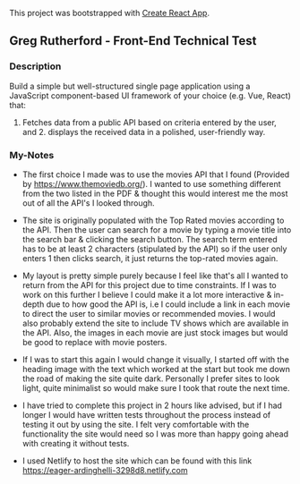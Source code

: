 This project was bootstrapped with [Create React App](https://github.com/facebook/create-react-app).

## Greg Rutherford - Front-End Technical Test

### Description 

Build a simple but well-structured single page application using a JavaScript component-based UI framework of your choice (e.g. Vue, React) that: 
1. Fetches data from a public API based on criteria entered by the user, and 2. displays the received data in a polished, user-friendly way. 

### My-Notes

- The first choice I made was to use the movies API that I found (Provided by https://www.themoviedb.org/). I wanted to use something different from the two listed in the PDF & thought this would interest me the most out of all the API's I looked through.

- The site is originally populated with the Top Rated movies according to the API. Then the user can search for a movie by typing a movie title into the search bar & clicking the search button. The search term entered has to be at least 2 characters (stipulated by the API) so if the user only enters 1 then clicks search, it just returns the top-rated movies again. 

- My layout is pretty simple purely because I feel like that's all I wanted to return from the API for this project due to time constraints. If I was to work on this further I believe I could make it a lot more interactive & in-depth due to how good the API is, i.e I could include a link in each movie to direct the user to similar movies or recommended movies. I would also probably extend the site to include TV shows which are available in the API. Also, the images in each movie are just stock images but would be good to replace with movie posters.

- If I was to start this again I would change it visually, I started off with the heading image with the text which worked at the start but took me down the road of making the site quite dark. Personally I prefer sites to look light, quite minimalist so would make sure I took that route the next time.

- I have tried to complete this project in 2 hours like advised, but if I had longer I would have written tests throughout the process instead of testing it out by using the site. I felt very comfortable with the functionality the site would need so I was more than happy going ahead with creating it without tests. 

- I used Netlify to host the site which can be found with this link https://eager-ardinghelli-3298d8.netlify.com 

